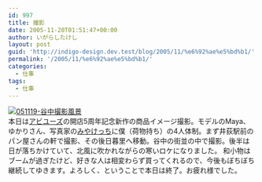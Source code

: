 ```yaml
---
id: 997
title: 撮影
date: 2005-11-20T01:51:47+00:00
author: いがらしたけし
layout: post
guid: 'http://indigo-design.dev.test/blog/2005/11/%e6%92%ae%e5%bd%b1/'
permalink: '/2005/11/%e6%92%ae%e5%bd%b1/'
categories:
  - 仕事
tags:
  - 仕事
---
```

<a href="http://blog-imgs-29.fc2.com/a/r/m/armadillo75/051119a.jpg" target="_blank"><img src="http://blog-imgs-29.fc2.com/a/r/m/armadillo75/051119a.jpg" alt="051119-谷中撮影風景" border="0"></a><br />
本日は<a href="https://indigo-design.org/habi/" target="_blank">アビユーズ</a>の開店5周年記念新作の商品イメージ撮影。モデルのMaya、ゆかりさん、写真家の<a href="http://www.sonotoka.net/" target="_blank">みやけっち</a>に僕（荷物持ち）の4人体制。まず井荻駅前のパン屋さんの軒で撮影、その後日暮里へ移動。谷中の街並の中で撮影。後半は日が落ちかけていて、北風に吹かれながらの寒いロケになりました。
和小物はブームが過ぎたけど、好きな人は相変わらず買ってくれるので、今後もぼちぼち継続してゆきます。よろしく、ということで本日は終了。お疲れ様でした。